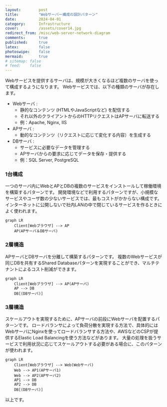 ```yaml
---
layout:        post
title:         "Webサーバー構成の設計パターン"
date:          2024-04-01
category:      Infrastructure
cover:         /assets/cover14.jpg
redirect_from: /misc/web-server-network-diagram
comments:      true
published:     true
latex:         false
photoswipe:    false
mermaid:       true
# sitemap: false
# feed:    false
---
```


Webサービスを提供するサーバは、規模が大きくなるほど複数のサーバを使って構成するようになります。
Webサービスでは、以下の種類のサーバが存在します。

- Webサーバ :
    - 静的なコンテンツ (HTMLやJavaScriptなど) を配信する
    - それ以外のクライアントからのHTTPリクエストはAPサーバに転送する
    - 例：Apache, Nginx, IIS
- APサーバ :
    - 動的なコンテンツ（リクエストに応じて変化する内容）を生成する
- DBサーバ :
    - サービスに必要なデータを管理する
    - APサーバからの要求に応じてデータを保存・提供する
    - 例：SQL Server, PostgreSQL

### 1台構成

一つのサーバ内にWebとAPとDBの複数のサービスをインストールして稼働環境を構築するパターンです。
開発環境などで利用するパターンですが、小規模なサービスやユーザ数の少ないサービスでは、最もコストがかからない構成です。
インターネットに公開しないで社内LANの中で閉じているサービスを作るときによく使われます。

```mermaid
graph LR
    Client[Webブラウザ] --> AP
    AP(APサーバ＆DBサーバ)
```

### 2層構造

APサーバとDBサーバを分離して構築するパターンです。
複数のWebサービスが同じDBを共有するShared Databaseパターンを実現することができ、マルチテナントによるコスト削減ができます。

```mermaid
graph LR
    Client[Webブラウザ] --> AP(APサーバ)
    AP --> DB
    DB[(DBサーバ)]
```

### 3層構造

スケールアウトを実現するために、APサーバの前段にWebサーバを配置するパターンです。
ロードバランサによって負荷分散を実現する方法で、具体的にはWebサーバにNginxを使ってロードバランサする方法や、AWSなどのCSPが提供するElastic Load Balancingを使う方法などがあります。
大量の処理を扱うサービスで利用状況に応じてスケールアウトする必要がある場合に、このパターンが使われます。

```mermaid
graph LR
    Client[Webブラウザ] --> Web(Webサーバ)
    Web --> AP1(APサーバ1)
    Web --> AP2(APサーバ2)
    AP1 --> DB
    AP2 --> DB
    DB[(DBサーバ)]
```

以上です。
